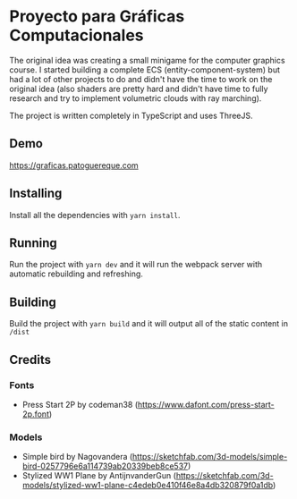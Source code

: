 # Proyecto para Gráficas Computacionales

The original idea was creating a small minigame for the computer graphics course. I started building a complete ECS (entity-component-system) but had a lot of other projects to do and didn't have the time to work on the original idea (also shaders are pretty hard and didn't have time to fully research and try to implement volumetric clouds with ray marching).

The project is written completely in TypeScript and uses ThreeJS.

## Demo

https://graficas.patoguereque.com

## Installing

Install all the dependencies with `yarn install`.

## Running

Run the project with `yarn dev` and it will run the webpack server with automatic rebuilding and refreshing.

## Building

Build the project with ``yarn build`` and it will output all of the static content in ``/dist``

## Credits

### Fonts

- Press Start 2P by codeman38 (https://www.dafont.com/press-start-2p.font)

### Models

- Simple bird by Nagovandera (https://sketchfab.com/3d-models/simple-bird-0257796e6a114739ab20339beb8ce537)
- Stylized WW1 Plane by AntijnvanderGun (https://sketchfab.com/3d-models/stylized-ww1-plane-c4edeb0e410f46e8a4db320879f0a1db)
